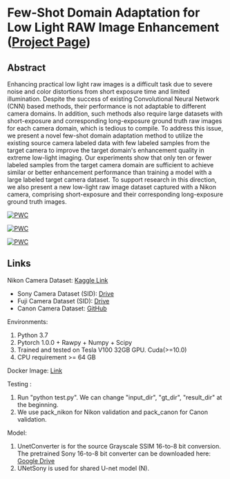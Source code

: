 # Few-Shot Domain Adaptation for Low Light RAW Image Enhancement ([Project Page](https://val.cds.iisc.ac.in/HDR/BMVC21/index.html))
  
## Abstract
Enhancing practical low light raw images is a difficult task due to severe noise and color distortions from short exposure time and limited illumination. Despite the success of existing Convolutional Neural Network (CNN) based methods, their performance is not adaptable to different camera domains. In addition, such methods also require large datasets with short-exposure and corresponding long-exposure ground truth raw images for each camera domain, which is tedious to compile. To address this issue, we present a novel few-shot domain adaptation method to utilize the existing source camera labeled data with few labeled samples from the target camera to improve the target domain's enhancement quality in extreme low-light imaging. Our experiments show that only ten or fewer labeled samples from the target camera domain are sufficient to achieve similar or better enhancement performance than training a model with a large labeled target camera dataset. To support research in this direction, we also present a new low-light raw image dataset captured with a Nikon camera, comprising short-exposure and their corresponding long-exposure ground truth images.

[![PWC](https://img.shields.io/endpoint.svg?url=https://paperswithcode.com/badge/few-shot-domain-adaptation-for-low-light-raw/domain-adaptation-on-canon-raw-low-light)](https://paperswithcode.com/sota/domain-adaptation-on-canon-raw-low-light?p=few-shot-domain-adaptation-for-low-light-raw)

[![PWC](https://img.shields.io/endpoint.svg?url=https://paperswithcode.com/badge/few-shot-domain-adaptation-for-low-light-raw/domain-adaptation-on-nikon-raw-low-light)](https://paperswithcode.com/sota/domain-adaptation-on-nikon-raw-low-light?p=few-shot-domain-adaptation-for-low-light-raw)

[![PWC](https://img.shields.io/endpoint.svg?url=https://paperswithcode.com/badge/few-shot-domain-adaptation-for-low-light-raw/low-light-image-enhancement-on-nikon-raw-low)](https://paperswithcode.com/sota/low-light-image-enhancement-on-nikon-raw-low?p=few-shot-domain-adaptation-for-low-light-raw)


## Links
Nikon Camera Dataset: [Kaggle Link](https://www.kaggle.com/datasets/razorblade/nikon-camera-dataset)
- Sony Camera Dataset (SID): [Drive](https://storage.googleapis.com/isl-datasets/SID/Sony.zip)
- Fuji Camera Dataset (SID): [Drive](https://storage.googleapis.com/isl-datasets/SID/Fuji.zip)
- Canon Camera Dataset: [GitHub](https://github.com/jconenna/Canon-6D-Datasets-For-Learning-to-See-in-the-Dark)

Environments:
1. Python 3.7
2. Pytorch 1.0.0 + Rawpy + Numpy + Scipy
3. Trained and tested on Tesla V100 32GB GPU. Cuda(>=10.0)
4. CPU requirement >= 64 GB

Docker Image: [Link](https://hub.docker.com/r/vvinodhub/midnight)

Testing :
1. Run "python test.py". We can change "input_dir", "gt_dir", "result_dir" at the beginning.
2. We use pack_nikon for Nikon validation and pack_canon for Canon validation.

Model:
1. UnetConverter is for the source Grayscale SSIM 16-to-8 bit conversion. The pretrained Sony 16-to-8 bit converter can be downloaded here: [Google Drive](https://drive.google.com/file/d/17BphXVzG9YKaWxW5qjNZdzV8dqcS-E_S/view?usp=sharing)
2. UNetSony is used for shared U-net model (N).
